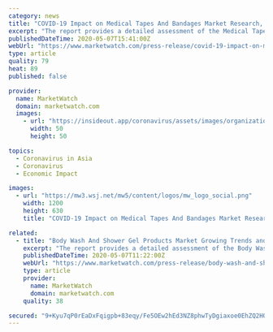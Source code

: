 ```yaml
---
category: news
title: "COVID-19 Impact on Medical Tapes And Bandages Market Research, Analysis, Growth And Trends 2020 to 2026"
excerpt: "The report provides a detailed assessment of the Medical Tapes And Bandages Market. This includes enabling technologies, key"
publishedDateTime: 2020-05-07T15:41:00Z
webUrl: "https://www.marketwatch.com/press-release/covid-19-impact-on-medical-tapes-and-bandages-market-research-analysis-growth-and-trends-2020-to-2026-2020-05-07"
type: article
quality: 79
heat: 89
published: false

provider:
  name: MarketWatch
  domain: marketwatch.com
  images:
    - url: "https://insideout.app/coronavirus/assets/images/organizations/marketwatch.com-50x50.jpg"
      width: 50
      height: 50

topics:
  - Coronavirus in Asia
  - Coronavirus
  - Economic Impact

images:
  - url: "https://mw3.wsj.net/mw5/content/logos/mw_logo_social.png"
    width: 1200
    height: 630
    title: "COVID-19 Impact on Medical Tapes And Bandages Market Research, Analysis, Growth And Trends 2020 to 2026"

related:
  - title: "Body Wash And Shower Gel Products Market Growing Trends and Demand 2026: Unilever, Johnson, Shanghai Jahwa, LOreal"
    excerpt: "The report provides a detailed assessment of the Body Wash And Shower Gel Products Market. This includes enabling technologies,"
    publishedDateTime: 2020-05-07T11:22:00Z
    webUrl: "https://www.marketwatch.com/press-release/body-wash-and-shower-gel-products-market-growing-trends-and-demand-2026-unilever-johnson-shanghai-jahwa-loreal-2020-05-07"
    type: article
    provider:
      name: MarketWatch
      domain: marketwatch.com
    quality: 38

secured: "9+Kyu7qP0rEaDxFqigpb+83eqy/Fe5OEw2hEd3NZ8phwTyDgiaxoe0EhZQ2HQYQt+AQH7ry8uPRkwZAljq3luhuSMquo/M2159ucYbTRM+ZnFgdg+0T58FEwwFmDNu5U5RYQbq1PUraifcEjGVsI6hV71ax5lTrV8O+zbfZmdJiNJHaLJsu/vXZi/rAG1XuF/wn9rs3Ru6C7tD4kQTbaAslgInmP9vRe1WRBs+yKQ7iQGP4H1XuXqVdz87Pbyq25mbxidv6RgHv2YETGbEFs2Yf5DRGNTVQz+hvkk3xBmshtFJzObich8uZg0rXfyL3G;WfQD2oJ0VskQy3o21Ie6VA=="
---
```


